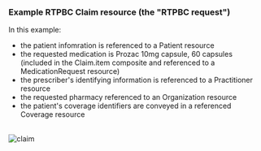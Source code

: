 ### Example RTPBC Claim resource (the "RTPBC request")
In this example:
* the patient infomration is referenced to a Patient resource
* the requested medication is Prozac 10mg capsule, 60 capsules (included in the Claim.item composite and referenced to a MedicationRequest resource)
* the prescriber's identifying information is referenced to a Practitioner resource
* the requested pharmacy referenced to an Organization resource
* the patient's coverage identifiers are conveyed in a referenced Coverage resource

<br/>

<div><img src="https://www.frankmckinney.com/carin-rtpbc/rtpbc-claim-03.png" alt="claim"></div>

<br/>
